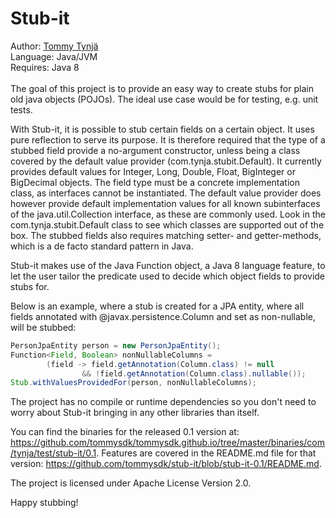 Stub-it
=======

Author: [Tommy Tynjä](http://twitter.com/tommysdk)<br/>
Language: Java/JVM<br/>
Requires: Java 8<br/>
<br/>
The goal of this project is to provide an easy way to create stubs for plain old java objects (POJOs). The ideal use case would be for testing, e.g. unit tests.<br/>

With Stub-it, it is possible to stub certain fields on a certain object. It uses pure reflection to serve its purpose. It is therefore required that the type of a stubbed field provide a no-argument constructor, unless being a class covered by the default value provider (com.tynja.stubit.Default). It currently provides default values for Integer, Long, Double, Float, BigInteger or BigDecimal objects. The field type must be a concrete implementation class, as interfaces cannot be instantiated. The default value provider does however provide default implementation values for all known subinterfaces of the java.util.Collection interface, as these are commonly used. Look in the com.tynja.stubit.Default class to see which classes are supported out of the box. The stubbed fields also requires matching setter- and getter-methods, which is a de facto standard pattern in Java.<br/>

Stub-it makes use of the Java Function object, a Java 8 language feature, to let the user tailor the predicate used to decide which object fields to provide stubs for.<br/>

Below is an example, where a stub is created for a JPA entity, where all fields annotated with @javax.persistence.Column and set as non-nullable, will be stubbed:
```java
PersonJpaEntity person = new PersonJpaEntity();
Function<Field, Boolean> nonNullableColumns = 
        (field -> field.getAnnotation(Column.class) != null 
                && !field.getAnnotation(Column.class).nullable());
Stub.withValuesProvidedFor(person, nonNullableColumns);
```

The project has no compile or runtime dependencies so you don't need to worry about Stub-it bringing in any other libraries than itself.<br/>

You can find the binaries for the released 0.1 version at: https://github.com/tommysdk/tommysdk.github.io/tree/master/binaries/com/tynja/test/stub-it/0.1. Features are covered in the README.md file for that version: https://github.com/tommysdk/stub-it/blob/stub-it-0.1/README.md.

The project is licensed under Apache License Version 2.0.<br/>

Happy stubbing!